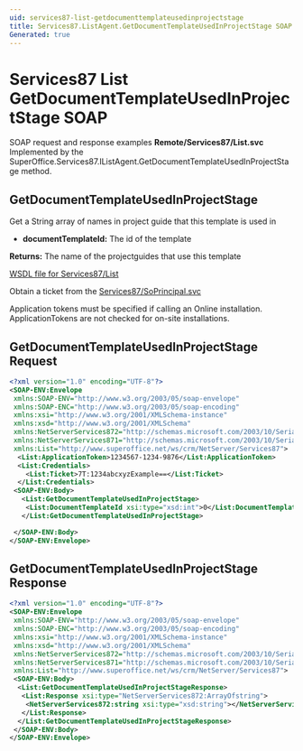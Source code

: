 ```yaml
---
uid: services87-list-getdocumenttemplateusedinprojectstage
title: Services87.ListAgent.GetDocumentTemplateUsedInProjectStage SOAP
Generated: true
---
```


# Services87 List GetDocumentTemplateUsedInProjectStage SOAP

SOAP request and response examples **Remote/Services87/List.svc**
Implemented by the <see cref="M:SuperOffice.Services87.IListAgent.GetDocumentTemplateUsedInProjectStage">SuperOffice.Services87.IListAgent.GetDocumentTemplateUsedInProjectStage</see> method.

## GetDocumentTemplateUsedInProjectStage

Get a String array of names in project guide that this template is used in

* **documentTemplateId:** The id of the template

**Returns:** The name of the projectguides that use this template


[WSDL file for Services87/List](../Services87-List.md)

Obtain a ticket from the [Services87/SoPrincipal.svc](../SoPrincipal/SoPrincipal.md)

Application tokens must be specified if calling an Online installation. ApplicationTokens are not checked for on-site installations.

## GetDocumentTemplateUsedInProjectStage Request

```xml
<?xml version="1.0" encoding="UTF-8"?>
<SOAP-ENV:Envelope
 xmlns:SOAP-ENV="http://www.w3.org/2003/05/soap-envelope"
 xmlns:SOAP-ENC="http://www.w3.org/2003/05/soap-encoding"
 xmlns:xsi="http://www.w3.org/2001/XMLSchema-instance"
 xmlns:xsd="http://www.w3.org/2001/XMLSchema"
 xmlns:NetServerServices872="http://schemas.microsoft.com/2003/10/Serialization/Arrays"
 xmlns:NetServerServices871="http://schemas.microsoft.com/2003/10/Serialization/"
 xmlns:List="http://www.superoffice.net/ws/crm/NetServer/Services87">
  <List:ApplicationToken>1234567-1234-9876</List:ApplicationToken>
  <List:Credentials>
    <List:Ticket>7T:1234abcxyzExample==</List:Ticket>
  </List:Credentials>
 <SOAP-ENV:Body>
   <List:GetDocumentTemplateUsedInProjectStage>
    <List:DocumentTemplateId xsi:type="xsd:int">0</List:DocumentTemplateId>
   </List:GetDocumentTemplateUsedInProjectStage>

 </SOAP-ENV:Body>
</SOAP-ENV:Envelope>

```


## GetDocumentTemplateUsedInProjectStage Response

```xml
<?xml version="1.0" encoding="UTF-8"?>
<SOAP-ENV:Envelope
 xmlns:SOAP-ENV="http://www.w3.org/2003/05/soap-envelope"
 xmlns:SOAP-ENC="http://www.w3.org/2003/05/soap-encoding"
 xmlns:xsi="http://www.w3.org/2001/XMLSchema-instance"
 xmlns:xsd="http://www.w3.org/2001/XMLSchema"
 xmlns:NetServerServices872="http://schemas.microsoft.com/2003/10/Serialization/Arrays"
 xmlns:NetServerServices871="http://schemas.microsoft.com/2003/10/Serialization/"
 xmlns:List="http://www.superoffice.net/ws/crm/NetServer/Services87">
 <SOAP-ENV:Body>
  <List:GetDocumentTemplateUsedInProjectStageResponse>
   <List:Response xsi:type="NetServerServices872:ArrayOfstring">
    <NetServerServices872:string xsi:type="xsd:string"></NetServerServices872:string>
   </List:Response>
  </List:GetDocumentTemplateUsedInProjectStageResponse>
 </SOAP-ENV:Body>
</SOAP-ENV:Envelope>

```

